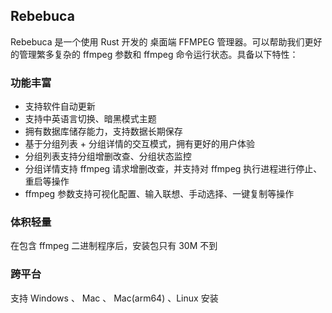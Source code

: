 ## Rebebuca

Rebebuca 是一个使用 Rust 开发的 桌面端 FFMPEG 管理器。可以帮助我们更好的管理繁多复杂的 ffmpeg 参数和 ffmpeg 命令运行状态。具备以下特性：


### 功能丰富

- 支持软件自动更新
- 支持中英语言切换、暗黑模式主题
- 拥有数据库储存能力，支持数据长期保存
- 基于分组列表 + 分组详情的交互模式，拥有更好的用户体验
- 分组列表支持分组增删改查、分组状态监控
- 分组详情支持 ffmpeg 请求增删改查，并支持对 ffmpeg 执行进程进行停止、重启等操作
- ffmpeg 参数支持可视化配置、输入联想、手动选择、一键复制等操作

### 体积轻量

在包含 ffmpeg 二进制程序后，安装包只有 30M 不到

### 跨平台

支持 Windows 、 Mac 、 Mac(arm64) 、Linux 安装

